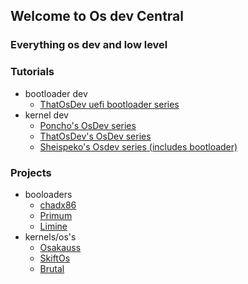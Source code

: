 ## Welcome to Os dev Central
### Everything os dev and low level


### Tutorials
 - bootloader dev
   - [ThatOsDev uefi bootloader series](https://www.youtube.com/watch?v=vReP88jG_88&list=PLrw2D_3v5qHEgxZo-TT2_Zh7FlKDE-tz_&index=1) 
 - kernel dev
   - [Poncho's OsDev series](https://www.youtube.com/watch?v=mpPbKEeWIHU&list=PLxN4E629pPnJxCQCLy7E0SQY_zuumOVyZ&index=1) 
   - [ThatOsDev's OsDev series](https://www.youtube.com/watch?v=WCFEEboRHNg&list=PLrw2D_3v5qHE9SjS46AsbY1FJwQFhu6LX&index=1)
   - [Sheispeko's Osdev series (includes bootloader)](https://www.youtube.com/watch?v=qFCS4gU8eHc)

### Projects
 - booloaders
   -  [chadx86](https://github.com/0xol/chadx86)
   -  [Primum](https://github.com/Osakuass/Primum)
   -  [Limine](https://github.com/limine-bootloader/limine)
 - kernels/os's
   - [Osakauss](https://github.com/Osakuass/Osakauss)
   - [SkiftOs](https://github.com/skiftOS/skift)
   - [Brutal](https://github.com/brutal-org/brutal)

